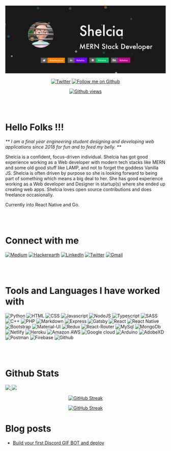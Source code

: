 [![Header](./github_header.png)](https://shelcia-portfolio.netlify.app/)

<div align="center">

[![Twitter](https://img.shields.io/twitter/follow/shelciadavid?color=55960c&label=Follow&logo=twitter&logoColor=white&style=for-the-badge)](https://twitter.com/shelciadavid)
[![Follow me on Github](https://img.shields.io/github/followers/shelcia?color=236ad3&style=for-the-badge&logo=github&label=Follow)](https://github.com/shelcia)

[![Github views](https://komarev.com/ghpvc/?username=shelcia&style=flat-square&color=green)](https://github.com/shelcia)

</div>

<br></br>

# Hello Folks !!!

_** I am a final year engineering student designing and developing web applications since 2018 for fun and to feed my belly. **_

Shelcia is a confident, focus-driven individual. Shelcia has got good experience working as a Web developer with modern tech stacks like MERN and some old good stuff like LAMP, and not to forget the goddess Vanilla JS. Shelcia is often driven by purpose so she is looking forward to being part of something which means a big deal to her. She has good experience working as a Web developer and Designer in startup(s) where she ended up creating web apps. Shelcia loves open source contributions and does freelance occasionally. 


Currently into React Native and Go.

<br></br>

# Connect with me

[![Medium](https://img.shields.io/badge/Medium-12100E?style=for-the-badge&logo=medium&logoColor=white)](https://medium.com/@shelcia)
[![Hackerearth](https://img.shields.io/badge/hackerrank-09C000?style=for-the-badge&logo=hackerrank&logoColor=white)](https://www.hackerrank.com/shelcia)
[![LinkedIn](https://img.shields.io/badge/-LinkedIn-0077B5?style=for-the-badge&logo=linkedin&logoColor=white)](https://www.linkedin.com/in/shelcia/)
[![Twitter](https://img.shields.io/badge/-Twitter-1DA1F2?style=for-the-badge&logo=twitter&logoColor=white)](https://twitter.com/shelciadavid)
[![Gmail](https://img.shields.io/badge/Gmail-D14836?style=for-the-badge&logo=gmail&logoColor=white)](mailto:msm17b011@iiitdm.ac.in)

<br></br>

# Tools and Languages I have worked with

![Python](https://img.shields.io/badge/Python-3776AB?style=for-the-badge&logo=python&logoColor=white)
![HTML](https://img.shields.io/badge/HTML5-E34F26?style=for-the-badge&logo=html5&logoColor=white)
![CSS](https://img.shields.io/badge/CSS-239120?&style=for-the-badge&logo=css3&logoColor=white)
![Javascript](https://img.shields.io/badge/JavaScript-F7DF1E?style=for-the-badge&logo=javascript&logoColor=black)
![NodeJS](https://img.shields.io/badge/Node.js-43853D?style=for-the-badge&logo=node.js&logoColor=white)
![Typescript](https://img.shields.io/badge/TypeScript-007ACC?style=for-the-badge&logo=typescript&logoColor=white)
![SASS](https://img.shields.io/badge/Sass-CC6699?style=for-the-badge&logo=sass&logoColor=white)
![C++](https://img.shields.io/badge/C%2B%2B-00599C?style=for-the-badge&logo=c%2B%2B&logoColor=white)
![PHP](https://img.shields.io/badge/PHP-777BB4?style=for-the-badge&logo=php&logoColor=white)
![Markdown](https://img.shields.io/badge/Markdown-000000?style=for-the-badge&logo=markdown&logoColor=white)
![Express](https://img.shields.io/badge/Express.js-404D59?style=for-the-badge)
![Gatsby](https://img.shields.io/badge/Gatsby-663399?style=for-the-badge&logo=gatsby&logoColor=white)
![React](https://img.shields.io/badge/React-20232A?style=for-the-badge&logo=react&logoColor=61DAFB)
![React Native](https://img.shields.io/badge/React_Native-20232A?style=for-the-badge&logo=react&logoColor=61DAFB)
![Bootstrap](https://img.shields.io/badge/Bootstrap-563D7C?style=for-the-badge&logo=bootstrap&logoColor=white)
![Material-UI](https://img.shields.io/badge/Material--UI-0081CB?style=for-the-badge&logo=material-ui&logoColor=white)
![Redux](https://img.shields.io/badge/Redux-593D88?style=for-the-badge&logo=redux&logoColor=white)
![React-Router](https://img.shields.io/badge/React_Router-CA4245?style=for-the-badge&logo=react-router&logoColor=white)
![MySql](https://img.shields.io/badge/MySQL-00000F?style=for-the-badge&logo=mysql&logoColor=white)
![MongoDb](https://img.shields.io/badge/MongoDB-4EA94B?style=for-the-badge&logo=mongodb&logoColor=white)
![Netlify](https://img.shields.io/badge/Netlify-00C7B7?style=for-the-badge&logo=netlify&logoColor=white)
![Heroku](https://img.shields.io/badge/Heroku-430098?style=for-the-badge&logo=heroku&logoColor=white)
![Amazon AWS](https://img.shields.io/badge/Amazon_AWS-232F3E?style=for-the-badge&logo=amazon-aws&logoColor=white)
![Google cloud](https://img.shields.io/badge/Google_Cloud-4285F4?style=for-the-badge&logo=google-cloud&logoColor=white)
![Arduino](https://img.shields.io/badge/arduino-01A1AB?style=for-the-badge&logo=arduino&logoColor=white)
![AdobeXD](https://img.shields.io/badge/adobexd-FF00B6?style=for-the-badge&logoColor=white&logo=adobe)
![Postman](https://img.shields.io/badge/postman-FF8300?style=for-the-badge&logoColor=white&logo=postman)
![Firebase](https://img.shields.io/badge/firebase-FFBA01?style=for-the-badge&logoColor=white&logo=firebase)
![Github](https://img.shields.io/badge/github-8B001B?style=for-the-badge&logoColor=white&logo=github)

<br></br>

# Github Stats 

<a href="https://github.com/shelcia">
    <img src="https://github-readme-stats.vercel.app/api?username=shelcia&count_private=true&show_icons=true&theme=chartreuse-dark&hide_border=true" width="51%" />
</a>
<a href="https://github.com/shelcia">
  <img src="https://github-readme-stats.vercel.app/api/top-langs/?username=shelcia&theme=chartreuse-dark&layout=compact&hide_border=true" width="43%" />
</a>

<div align="center">

[![GitHub Streak](https://github-readme-streak-stats.herokuapp.com/?user=shelcia&theme=highcontrast)](https://github.com/shelcia)

</div>

<div align="center">

[![GitHub Streak](https://github-profile-trophy.vercel.app/?username=shelcia&margin-w=15&theme=alduin&column=3)](https://github.com/shelcia)

</div>


# Blog posts
<!-- BLOG-POST-LIST:START -->
- [Build your first Discord GIF BOT and deploy](https://medium.com/@shelcia/build-your-first-discord-gif-bot-and-deploy-2cc917888113?source=rss-dd838a6f81c8------2)
<!-- BLOG-POST-LIST:END -->
